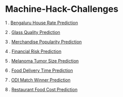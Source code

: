 # Machine-Hack-Challenges

1 . [Bengaluru House Rate Prediction](https://machinehack.com/hackathons/predicting_house_prices_in_bengaluru/overview)

2 . [Glass Quality Prediction](https://machinehack.com/hackathons/glass_quality_prediction_weekend_hackathon_6/overview)

3 . [Merchandise Popularity Prediction](https://machinehack.com/hackathons/merchandise_popularity_prediction_challenge/overview)

4 . [Financial Risk Prediction](https://machinehack.com/hackathons/financial_risk_prediction_weekend_hackathon_5/overview)

5 . [Melanoma Tumor Size Prediction](https://machinehack.com/hackathons/melanoma_tumor_size_prediction_weekend_hackathon_15/overview)

6 . [Food Delivery Time Prediction](https://machinehack.com/hackathons/predicting_food_delivery_time_hackathon_by_ims_proschool/overview)

7 . [ODI Match Winner Prediction](https://machinehack.com/hackathons/odi_match_winner_weekend_hackathon_9/overview)

8 . [Restaurant Food Cost Prediction](https://machinehack.com/hackathons/predicting_restaurant_food_cost_hackathon/overview)
